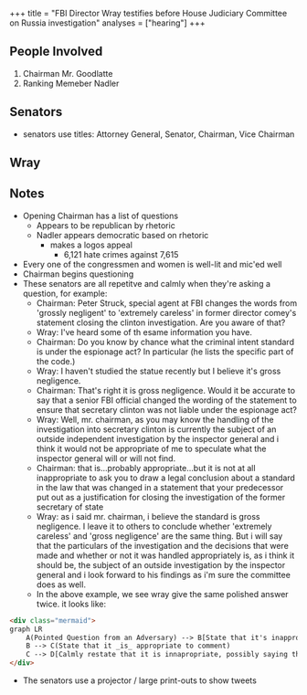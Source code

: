 +++
title = "FBI Director Wray testifies before House Judiciary Committee on Russia investigation"
analyses = ["hearing"]
+++

## People Involved
1. Chairman Mr. Goodlatte
2. Ranking Memeber Nadler

## Senators
- senators use titles: Attorney General, Senator, Chairman, Vice Chairman

## Wray

## Notes
- Opening Chairman has a list of questions
  - Appears to be republican by rhetoric 
  - Nadler appears democratic based on rhetoric
    - makes a logos appeal
      - 6,121 hate crimes against 7,615
- Every one of the congressmen and women is well-lit and mic'ed well
- Chairman begins questioning
- These senators are all repetitve and calmly when they're asking a question, for example:
  - Chairman: Peter Struck, special agent at FBI changes the words from 'grossly negligent'  to 'extremely careless' in former director comey's statement closing the clinton investigation. Are you aware of that?
  - Wray: I've heard some of th esame information you have. 
  - Chairman: Do you know by chance what the criminal intent standard is under the espionage act? In particular (he lists the specific part of the code.)
  - Wray: I haven't studied the statue recently but I believe it's gross negligence.
  - Chairman: That's right it is gross negligence. Would it be accurate to say that a senior FBI official changed the wording of the statement to ensure that secretary clinton was not liable under the espionage act?
  - Wray: Well, mr. chairman, as you may know the handling of the investigation into secretary clinton is currently the subject of an outside independent investigation by the inspector general and i think it would not be appropriate of me to speculate what the inspector general will or will not find.
  - Chairman: that is...probably appropriate...but it is not at all inappropriate to ask you to draw a legal conclusion about a standard in the law that was changed in a statement that your predecessor put out as a justification for closing the investigation of the former secretary of state
  - Wray: as i said mr. chairman, i believe the standard is gross negligence. I leave it to others to conclude whether 'extremely careless' and 'gross negligence' are the same thing. But i will say that the particulars of the investigation and the decisions that were made and whether or not it was handled appropriately is, as i think it should be, the subject of an outside investigation by the inspector general and i look forward to his findings as i'm sure the committee does as well.
  - In the above example, we see wray give the same polished answer twice. it looks like:

```html
<div class="mermaid">
graph LR
    A(Pointed Question from an Adversary) --> B[State that it's inappropriate to comment];
    B --> C(State that it _is_ appropriate to comment) 
    C --> D[Calmly restate that it is innapropriate, possibly saying that it is 'not my place' by citing someone else who is responsible]
</div>
```
- The senators use a projector / large print-outs to show tweets 